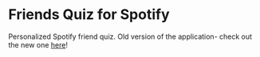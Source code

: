 # Friends Quiz for Spotify
Personalized Spotify friend quiz. Old version of the application- check out the new one [here](https://github.com/ajsales/react-spotify-quiz)!
